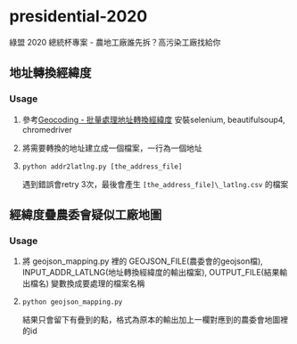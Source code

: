# presidential-2020
綠盟 2020 總統杯專案 - 農地工廠誰先拆？高污染工廠找給你 

## 地址轉換經緯度
### Usage

1. 參考[Geocoding - 批量處理地址轉換經緯度](https://medium.com/%E8%8A%B1%E5%93%A5%E7%9A%84%E5%A5%87%E5%B9%BB%E6%97%85%E7%A8%8B/geocoding-%E6%89%B9%E9%87%8F%E8%99%95%E7%90%86%E5%9C%B0%E5%9D%80%E8%BD%89%E6%8F%9B%E7%B6%93%E7%B7%AF%E5%BA%A6-721ab2564c88) 安裝selenium, beautifulsoup4, chromedriver

2. 將需要轉換的地址建立成一個檔案，一行為一個地址

3. ```
   python addr2latlng.py [the_address_file]
   ```
   遇到錯誤會retry 3次，最後會產生 `[the_address_file]\_latlng.csv` 的檔案


## 經緯度疊農委會疑似工廠地圖
### Usage

1. 將 geojson_mapping.py 裡的 GEOJSON_FILE(農委會的geojson檔), INPUT_ADDR_LATLNG(地址轉換經緯度的輸出檔案), OUTPUT_FILE(結果輸出檔名) 變數換成要處理的檔案名稱

2. ``` 
   python geojson_mapping.py
   ```
   結果只會留下有疊到的點，格式為原本的輸出加上一欄對應到的農委會地圖裡的id
